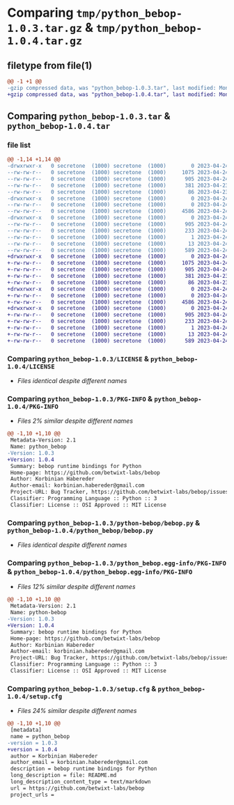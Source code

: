 # Comparing `tmp/python_bebop-1.0.3.tar.gz` & `tmp/python_bebop-1.0.4.tar.gz`

## filetype from file(1)

```diff
@@ -1 +1 @@
-gzip compressed data, was "python_bebop-1.0.3.tar", last modified: Mon Apr 24 18:53:06 2023, max compression
+gzip compressed data, was "python_bebop-1.0.4.tar", last modified: Mon Apr 24 18:56:41 2023, max compression
```

## Comparing `python_bebop-1.0.3.tar` & `python_bebop-1.0.4.tar`

### file list

```diff
@@ -1,14 +1,14 @@
-drwxrwxr-x   0 secretone  (1000) secretone  (1000)        0 2023-04-24 18:53:06.804875 python_bebop-1.0.3/
--rw-rw-r--   0 secretone  (1000) secretone  (1000)     1075 2023-04-24 10:30:47.000000 python_bebop-1.0.3/LICENSE
--rw-rw-r--   0 secretone  (1000) secretone  (1000)      905 2023-04-24 18:53:06.804875 python_bebop-1.0.3/PKG-INFO
--rw-rw-r--   0 secretone  (1000) secretone  (1000)      381 2023-04-23 18:52:15.000000 python_bebop-1.0.3/README.md
--rw-rw-r--   0 secretone  (1000) secretone  (1000)       86 2023-04-23 18:52:15.000000 python_bebop-1.0.3/pyproject.toml
-drwxrwxr-x   0 secretone  (1000) secretone  (1000)        0 2023-04-24 18:53:06.800875 python_bebop-1.0.3/python-bebop/
--rw-rw-r--   0 secretone  (1000) secretone  (1000)        0 2023-04-24 18:48:23.000000 python_bebop-1.0.3/python-bebop/__init__.py
--rw-rw-r--   0 secretone  (1000) secretone  (1000)     4586 2023-04-24 10:26:05.000000 python_bebop-1.0.3/python-bebop/bebop.py
-drwxrwxr-x   0 secretone  (1000) secretone  (1000)        0 2023-04-24 18:53:06.804875 python_bebop-1.0.3/python_bebop.egg-info/
--rw-rw-r--   0 secretone  (1000) secretone  (1000)      905 2023-04-24 18:53:06.000000 python_bebop-1.0.3/python_bebop.egg-info/PKG-INFO
--rw-rw-r--   0 secretone  (1000) secretone  (1000)      233 2023-04-24 18:53:06.000000 python_bebop-1.0.3/python_bebop.egg-info/SOURCES.txt
--rw-rw-r--   0 secretone  (1000) secretone  (1000)        1 2023-04-24 18:53:06.000000 python_bebop-1.0.3/python_bebop.egg-info/dependency_links.txt
--rw-rw-r--   0 secretone  (1000) secretone  (1000)       13 2023-04-24 18:53:06.000000 python_bebop-1.0.3/python_bebop.egg-info/top_level.txt
--rw-rw-r--   0 secretone  (1000) secretone  (1000)      589 2023-04-24 18:53:06.804875 python_bebop-1.0.3/setup.cfg
+drwxrwxr-x   0 secretone  (1000) secretone  (1000)        0 2023-04-24 18:56:41.465553 python_bebop-1.0.4/
+-rw-rw-r--   0 secretone  (1000) secretone  (1000)     1075 2023-04-24 10:30:47.000000 python_bebop-1.0.4/LICENSE
+-rw-rw-r--   0 secretone  (1000) secretone  (1000)      905 2023-04-24 18:56:41.469553 python_bebop-1.0.4/PKG-INFO
+-rw-rw-r--   0 secretone  (1000) secretone  (1000)      381 2023-04-23 18:52:15.000000 python_bebop-1.0.4/README.md
+-rw-rw-r--   0 secretone  (1000) secretone  (1000)       86 2023-04-23 18:52:15.000000 python_bebop-1.0.4/pyproject.toml
+drwxrwxr-x   0 secretone  (1000) secretone  (1000)        0 2023-04-24 18:56:41.465553 python_bebop-1.0.4/python_bebop/
+-rw-rw-r--   0 secretone  (1000) secretone  (1000)        0 2023-04-24 18:48:23.000000 python_bebop-1.0.4/python_bebop/__init__.py
+-rw-rw-r--   0 secretone  (1000) secretone  (1000)     4586 2023-04-24 10:26:05.000000 python_bebop-1.0.4/python_bebop/bebop.py
+drwxrwxr-x   0 secretone  (1000) secretone  (1000)        0 2023-04-24 18:56:41.465553 python_bebop-1.0.4/python_bebop.egg-info/
+-rw-rw-r--   0 secretone  (1000) secretone  (1000)      905 2023-04-24 18:56:41.000000 python_bebop-1.0.4/python_bebop.egg-info/PKG-INFO
+-rw-rw-r--   0 secretone  (1000) secretone  (1000)      233 2023-04-24 18:56:41.000000 python_bebop-1.0.4/python_bebop.egg-info/SOURCES.txt
+-rw-rw-r--   0 secretone  (1000) secretone  (1000)        1 2023-04-24 18:56:41.000000 python_bebop-1.0.4/python_bebop.egg-info/dependency_links.txt
+-rw-rw-r--   0 secretone  (1000) secretone  (1000)       13 2023-04-24 18:56:41.000000 python_bebop-1.0.4/python_bebop.egg-info/top_level.txt
+-rw-rw-r--   0 secretone  (1000) secretone  (1000)      589 2023-04-24 18:56:41.469553 python_bebop-1.0.4/setup.cfg
```

### Comparing `python_bebop-1.0.3/LICENSE` & `python_bebop-1.0.4/LICENSE`

 * *Files identical despite different names*

### Comparing `python_bebop-1.0.3/PKG-INFO` & `python_bebop-1.0.4/PKG-INFO`

 * *Files 2% similar despite different names*

```diff
@@ -1,10 +1,10 @@
 Metadata-Version: 2.1
 Name: python_bebop
-Version: 1.0.3
+Version: 1.0.4
 Summary: bebop runtime bindings for Python
 Home-page: https://github.com/betwixt-labs/bebop
 Author: Korbinian Habereder
 Author-email: korbinian.habereder@gmail.com
 Project-URL: Bug Tracker, https://github.com/betwixt-labs/bebop/issues
 Classifier: Programming Language :: Python :: 3
 Classifier: License :: OSI Approved :: MIT License
```

### Comparing `python_bebop-1.0.3/python-bebop/bebop.py` & `python_bebop-1.0.4/python_bebop/bebop.py`

 * *Files identical despite different names*

### Comparing `python_bebop-1.0.3/python_bebop.egg-info/PKG-INFO` & `python_bebop-1.0.4/python_bebop.egg-info/PKG-INFO`

 * *Files 12% similar despite different names*

```diff
@@ -1,10 +1,10 @@
 Metadata-Version: 2.1
 Name: python-bebop
-Version: 1.0.3
+Version: 1.0.4
 Summary: bebop runtime bindings for Python
 Home-page: https://github.com/betwixt-labs/bebop
 Author: Korbinian Habereder
 Author-email: korbinian.habereder@gmail.com
 Project-URL: Bug Tracker, https://github.com/betwixt-labs/bebop/issues
 Classifier: Programming Language :: Python :: 3
 Classifier: License :: OSI Approved :: MIT License
```

### Comparing `python_bebop-1.0.3/setup.cfg` & `python_bebop-1.0.4/setup.cfg`

 * *Files 24% similar despite different names*

```diff
@@ -1,10 +1,10 @@
 [metadata]
 name = python_bebop
-version = 1.0.3
+version = 1.0.4
 author = Korbinian Habereder
 author_email = korbinian.habereder@gmail.com
 description = bebop runtime bindings for Python
 long_description = file: README.md
 long_description_content_type = text/markdown
 url = https://github.com/betwixt-labs/bebop
 project_urls =
```

